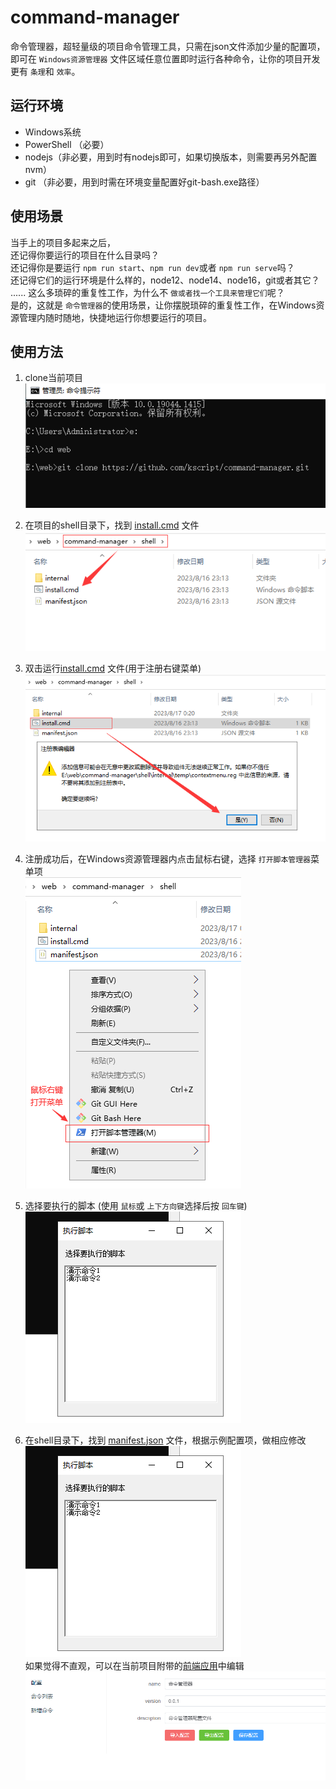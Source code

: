 # command-manager

命令管理器，超轻量级的项目命令管理工具，只需在json文件添加少量的配置项，即可在 `Windows资源管理器` 文件区域任意位置即时运行各种命令，让你的项目开发更有 `条理`和 `效率`。

## 运行环境

- Windows系统
- PowerShell （必要）
- nodejs（非必要，用到时有nodejs即可，如果切换版本，则需要再另外配置nvm）
- git （非必要，用到时需在环境变量配置好git-bash.exe路径）

## 使用场景

当手上的项目多起来之后，  
还记得你要运行的项目在什么目录吗？  
还记得你是要运行 `npm run start`、`npm run dev`或者 `npm run serve`吗？  
还记得它们的运行环境是什么样的，node12、node14、node16，git或者其它？  
......
这么多琐碎的重复性工作，为什么不 `做或者找一个工具来管理它们`呢？  
是的，这就是 `命令管理器`的使用场景，让你摆脱琐碎的重复性工作，在Windows资源管理内随时随地，快捷地运行你想要运行的项目。  

## 使用方法

1. clone当前项目  
  ![clone当前项目](./picture/1.png)  

2. 在项目的shell目录下，找到 [install.cmd](./shell/install.cmd) 文件  
  ![找到install.md文件](./picture/2.png)  

3. 双击运行[install.cmd](./shell/install.cmd) 文件(用于注册右键菜单)  
  ![双击install.md文件，注册右键菜单](./picture/3.png)  

4. 注册成功后，在Windows资源管理器内点击鼠标右键，选择 `打开脚本管理器`菜单项  
  ![右键菜单](./picture/4.png)  
5. 选择要执行的脚本 (使用 `鼠标`或 `上下方向键`选择后按 `回车键`)  
  ![选择要执行的脚本](./picture/5.png)  
6. 在shell目录下，找到 [manifest.json](./shell/manifest.json) 文件，根据示例配置项，做相应修改  
  ![修改配置](./picture/5.png)  
  如果觉得不直观，可以在当前项目附带的[前端应用](https://kscript.github.io/command-manager/manager)中编辑  
  ![在当前项目附带的前端应用中编辑配置](./picture/7.png)  
